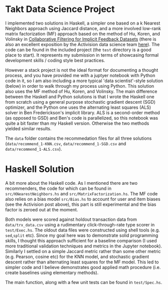 # Takt Data Science Project

I implemented two solutions in Haskell, a simpler one based on a k Nearest Neighbors approach using Jaccard distance, and a more involved low-rank matrix factorization (MF) approach based on the method of Hu, Koren, and Volinsky in [Collaborative Filtering for Implicit Feedback Datasets](http://yifanhu.net/PUB/cf.pdf) (there is also an excellent exposition by the Activision data science team [here](http://activisiongamescience.github.io/2016/01/11/Implicit-Recommender-Systems-Biased-Matrix-Factorization)). The code can be found in the included project (the `test` directory is a good place to start). It represents my submission in terms of showcasing formal development skills / coding style best practices.

However a stack project is not the ideal format for documenting a thought process, and you have provided me with a juptyer notebook with Python code in it, so I am also including a more typical 'data scientist'-style solution (below) in order to walk through my process using Python. This solution also uses the MF method of Hu, Koren, and Volinsky. The main difference between the Haskell and Python solutions is that I wrote the Haskell one from scratch using a general purpose stochastic gradient descent (SGD) optimizer, and the Python one uses the alternating least squares (ALS) solver in Ben Frederickson's implicit library. ALS is a second-order method (as opposed to GSD) and Ben's code is parallelized, so this notebook was quite a bit faster than my Haskell version. Otherwise the two methods yielded similar results.

The `data` folder contains the recommedation files for all three solutions (`data/recommend_1-KNN.csv`, `data/recommend_1-SGD.csv` and `data/recommend_1-ALS.csv`).

# Haskell Solution

A bit more about the Haskell code. As I mentioned there are two recommenders, the code for which can be found in `src/KNearestNeighbors.hs` and `src/MatrixFactorization.hs`. The MF code also relies on a bias model `src/Bias.hs` to account for user and item biases (see the Activision post above), this part is still experimental and the bias factor is zeroed out at the moment.
 

Both models were scored against holdout transaction data from `data/trx_data.csv` using a rudimentary click-through-rate type scorer in `test/Exec.hs`. The oldout data files were constructed using shell tools (e.g. `sed`,`split` etc). Since my goal here was to demonstrate solid programming skills, I thought this approach sufficient for a baseline comparison (I used more traditional validation techniques and metrics in the Jupyter notebook). Similarly I settled on a simple Jaccard metric rather than some other metric (e.g. Pearson, cosine etc) for the KNN model, and stochastic gradient descent rather than alternating least squares for the MF model. This led to simpler code and I believe demonstrates good applied math procedure (i.e. create baselines using elementary methods).

The main function, along with a few unit tests can be found in `test/Spec.hs`. 